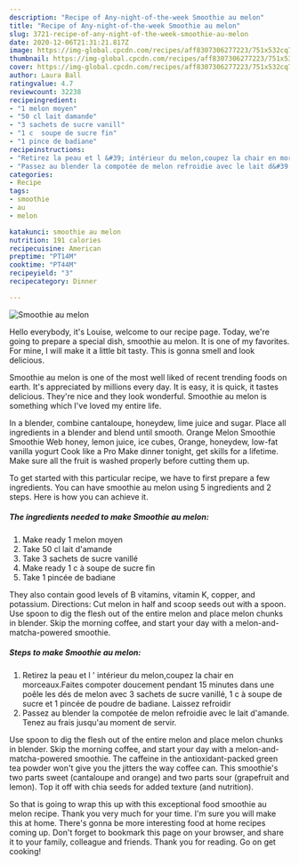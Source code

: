 ```yaml
---
description: "Recipe of Any-night-of-the-week Smoothie au melon"
title: "Recipe of Any-night-of-the-week Smoothie au melon"
slug: 3721-recipe-of-any-night-of-the-week-smoothie-au-melon
date: 2020-12-06T21:31:21.817Z
image: https://img-global.cpcdn.com/recipes/aff8307306277223/751x532cq70/smoothie-au-melon-photo-principale-de-la-recette.jpg
thumbnail: https://img-global.cpcdn.com/recipes/aff8307306277223/751x532cq70/smoothie-au-melon-photo-principale-de-la-recette.jpg
cover: https://img-global.cpcdn.com/recipes/aff8307306277223/751x532cq70/smoothie-au-melon-photo-principale-de-la-recette.jpg
author: Laura Ball
ratingvalue: 4.7
reviewcount: 32238
recipeingredient:
- "1 melon moyen"
- "50 cl lait damande"
- "3 sachets de sucre vanill"
- "1 c  soupe de sucre fin"
- "1 pince de badiane"
recipeinstructions:
- "Retirez la peau et l &#39; intérieur du melon,coupez la chair en morceaux.Faites compoter doucement pendant 15 minutes dans une poêle les dés de melon avec 3 sachets de sucre vanillé, 1 c à soupe de sucre et 1 pincée de poudre de badiane. Laissez refroidir"
- "Passez au blender la compotée de melon refroidie avec le lait d&#39;amande. Tenez au frais jusqu&#39;au moment de servir."
categories:
- Recipe
tags:
- smoothie
- au
- melon

katakunci: smoothie au melon 
nutrition: 191 calories
recipecuisine: American
preptime: "PT14M"
cooktime: "PT44M"
recipeyield: "3"
recipecategory: Dinner

---
```



![Smoothie au melon](https://img-global.cpcdn.com/recipes/aff8307306277223/751x532cq70/smoothie-au-melon-photo-principale-de-la-recette.jpg)

Hello everybody, it's Louise, welcome to our recipe page. Today, we're going to prepare a special dish, smoothie au melon. It is one of my favorites. For mine, I will make it a little bit tasty. This is gonna smell and look delicious.

Smoothie au melon is one of the most well liked of recent trending foods on earth. It's appreciated by millions every day. It is easy, it is quick, it tastes delicious. They're nice and they look wonderful. Smoothie au melon is something which I've loved my entire life.

In a blender, combine cantaloupe, honeydew, lime juice and sugar. Place all ingredients in a blender and blend until smooth. Orange Melon Smoothie Smoothie Web honey, lemon juice, ice cubes, Orange, honeydew, low-fat vanilla yogurt Cook like a Pro Make dinner tonight, get skills for a lifetime. Make sure all the fruit is washed properly before cutting them up.


To get started with this particular recipe, we have to first prepare a few ingredients. You can have smoothie au melon using 5 ingredients and 2 steps. Here is how you can achieve it.

<!--inarticleads1-->

##### The ingredients needed to make Smoothie au melon:

1. Make ready 1 melon moyen
1. Take 50 cl lait d&#39;amande
1. Take 3 sachets de sucre vanillé
1. Make ready 1 c à soupe de sucre fin
1. Take 1 pincée de badiane


They also contain good levels of B vitamins, vitamin K, copper, and potassium. Directions: Cut melon in half and scoop seeds out with a spoon. Use spoon to dig the flesh out of the entire melon and place melon chunks in blender. Skip the morning coffee, and start your day with a melon-and-matcha-powered smoothie. 

<!--inarticleads2-->

##### Steps to make Smoothie au melon:

1. Retirez la peau et l &#39; intérieur du melon,coupez la chair en morceaux.Faites compoter doucement pendant 15 minutes dans une poêle les dés de melon avec 3 sachets de sucre vanillé, 1 c à soupe de sucre et 1 pincée de poudre de badiane. Laissez refroidir
1. Passez au blender la compotée de melon refroidie avec le lait d&#39;amande. Tenez au frais jusqu&#39;au moment de servir.


Use spoon to dig the flesh out of the entire melon and place melon chunks in blender. Skip the morning coffee, and start your day with a melon-and-matcha-powered smoothie. The caffeine in the antioxidant-packed green tea powder won&#39;t give you the jitters the way coffee can. This smoothie&#39;s two parts sweet (cantaloupe and orange) and two parts sour (grapefruit and lemon). Top it off with chia seeds for added texture (and nutrition). 

So that is going to wrap this up with this exceptional food smoothie au melon recipe. Thank you very much for your time. I'm sure you will make this at home. There's gonna be more interesting food at home recipes coming up. Don't forget to bookmark this page on your browser, and share it to your family, colleague and friends. Thank you for reading. Go on get cooking!

